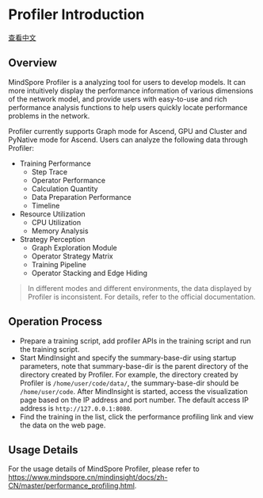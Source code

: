 # Profiler Introduction

[查看中文](./README_CN.md)

## Overview

MindSpore Profiler is a analyzing tool for users to develop models. It can more intuitively display the performance information of various dimensions of the network model, and provide users with easy-to-use and rich performance analysis functions to help users quickly locate performance problems in the network.

Profiler currently supports Graph mode for Ascend, GPU and Cluster and PyNative mode for Ascend. Users can analyze the following data through Profiler:

- Training Performance
    - Step Trace
    - Operator Performance
    - Calculation Quantity
    - Data Preparation Performance
    - Timeline
- Resource Utilization
    - CPU Utilization
    - Memory Analysis
- Strategy Perception
    - Graph Exploration Module
    - Operator Strategy Matrix
    - Training Pipeline
    - Operator Stacking and Edge Hiding

> In different modes and different environments, the data displayed by Profiler is inconsistent. For details, refer to the official documentation.

## Operation Process

- Prepare a training script, add profiler APIs in the training script
  and run the training script.
- Start MindInsight and specify the summary-base-dir using startup
  parameters, note that summary-base-dir is the parent directory of the
  directory created by Profiler. For example, the directory created by
  Profiler is ``/home/user/code/data/``, the summary-base-dir should be
  ``/home/user/code``. After MindInsight is started, access the
  visualization page based on the IP address and port number. The
  default access IP address is ``http://127.0.0.1:8080``.
- Find the training in the list, click the performance profiling link
  and view the data on the web page.

## Usage Details

For the usage details of MindSpore Profiler, please refer to <https://www.mindspore.cn/mindinsight/docs/zh-CN/master/performance_profiling.html>.
